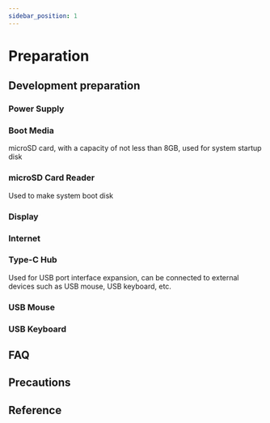 ```yaml
---
sidebar_position: 1
---
```


# Preparation

## Development preparation

### Power Supply

### Boot Media

microSD card, with a capacity of not less than 8GB, used for system startup disk

### microSD Card Reader

Used to make system boot disk

### Display

### Internet

### Type-C Hub

Used for USB port interface expansion, can be connected to external devices such as USB mouse, USB keyboard, etc.

### USB Mouse

### USB Keyboard

## FAQ

## Precautions

## Reference
